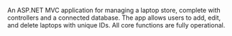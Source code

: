 An ASP.NET MVC application for managing a laptop store,
complete with controllers and a connected database.
The app allows users to add, edit, and delete laptops with unique IDs. 
All core functions are fully operational.
